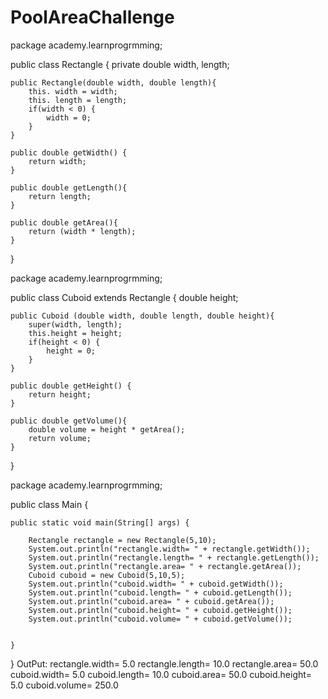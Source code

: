 # PoolAreaChallenge
package academy.learnprogrmming;

public class Rectangle {
  private double width, length;

    public Rectangle(double width, double length){
        this. width = width;
        this. length = length;
        if(width < 0) {
            width = 0;
        }
    }

    public double getWidth() {
        return width;
    }

    public double getLength(){
        return length;
    }

    public double getArea(){
        return (width * length);
    }
}

package academy.learnprogrmming;

public class Cuboid extends Rectangle {
    double height;

    public Cuboid (double width, double length, double height){
        super(width, length);
        this.height = height;
        if(height < 0) {
            height = 0;
        }
    }

    public double getHeight() {
        return height;
    }

    public double getVolume(){
        double volume = height * getArea();
        return volume;
    }
}

package academy.learnprogrmming;

public class Main {

    public static void main(String[] args) {

        Rectangle rectangle = new Rectangle(5,10);
        System.out.println("rectangle.width= " + rectangle.getWidth());
        System.out.println("rectangle.length= " + rectangle.getLength());
        System.out.println("rectangle.area= " + rectangle.getArea());
        Cuboid cuboid = new Cuboid(5,10,5);
        System.out.println("cuboid.width= " + cuboid.getWidth());
        System.out.println("cuboid.length= " + cuboid.getLength());
        System.out.println("cuboid.area= " + cuboid.getArea());
        System.out.println("cuboid.height= " + cuboid.getHeight());
        System.out.println("cuboid.volume= " + cuboid.getVolume());


    }
}
OutPut:
rectangle.width= 5.0
rectangle.length= 10.0
rectangle.area= 50.0
cuboid.width= 5.0
cuboid.length= 10.0
cuboid.area= 50.0
cuboid.height= 5.0
cuboid.volume= 250.0
